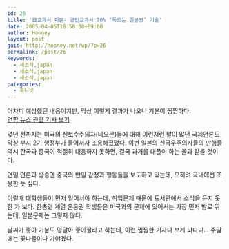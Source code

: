 ```yaml
---
id: 26
title: '日교과서 파문- 공민교과서 70% ‘독도는 일본땅’ 기술'
date: 2005-04-05T18:50:08+09:00
author: Hooney
layout: post
guid: http://hooney.net/wp/?p=26
permalink: /post/26
keywords:
  - 새소식,japan
  - 새소식,japan
  - 새소식,japan
categories:
  - 후니넷
---
```

어차피 예상했던 내용이지만, 막상 이렇게 결과가 나오니 기분이 찜찜하다.  
[연합 뉴스 관련 기사 보기](http://www.yonhapnews.co.kr/news/20050405/040201010020050405130029K1.html)

몇년 전까지는 미국의 신보수주의자(네오콘)들에 대해 이런저런 말이 많던 국제언론도 막상 부시 2기 행정부가 들어서자 조용해졌었다. 이번 일본의 신극우주의자들의 만행들 역시 한국과 중국이 적절히 대응하지 못하면, 결국 과거를 대풀이 하는 꼴과 같을 것이다. 

연일 언론과 방송엔 중국의 반일 감정과 행동들을 보도하고 있는데, 오히려 국내에선 조용한 듯 싶다.

이럴때 대학생들이 먼저 일어서야 하는데, 취업문제 때문에 도서관에서 소식을 듣지 못한 가 보다. 한총련 계열 운동권 학생들은 미국과의 문제에 있어서는 가장 먼저 발로 뛰는데, 일본문제는 그렇지 않다.

날씨가 좋아 기분도 덩달아 좋아질라고 하는데, 이런 찜찜한 기사나 보게 되다니&#8230; 주말에는 꽃나들이나 가야겠다.